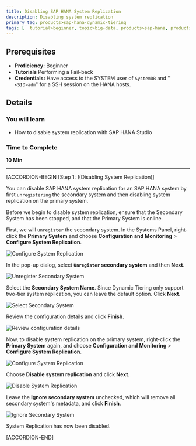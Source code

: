 ```yaml
---
title: Disabling SAP HANA System Replication
description: Disabling system replication
primary_tag: products>sap-hana-dynamic-tiering
tags: [  tutorial>beginner, topic>big-data, products>sap-hana, products>sap-hana-dynamic-tiering, products>sap-hana-studio ]
---
```


## Prerequisites
 - **Proficiency:** Beginner
 - **Tutorials** Performing a Fail-back
 - **Credentials:** Have access to the SYSTEM user of  `SystemDB` and "`<SID>adm`" for a SSH session on the HANA hosts.

## Details
### You will learn
- How to disable system replication with SAP HANA Studio

### Time to Complete
**10 Min**

---

[ACCORDION-BEGIN [Step 1: ](Disabling System Replication)]

You can disable SAP HANA system replication for an SAP HANA system by first `unregistering` the secondary system and then disabling system replication on the primary system.

Before we begin to disable system replication, ensure that the Secondary System has been stopped, and that the Primary System is online.

First, we will `unregister` the secondary system.
In the Systems Panel, right-click the **Primary System** and choose **Configuration and Monitoring** > **Configure System Replication**.

![Configure System Replication](configure-system-replication.png)

In the pop-up dialog, select **`Unregister` secondary system** and then **Next**.

![Unregister Secondary System](unregister-secondary-system.png)

Select the **Secondary System Name**. Since Dynamic Tiering only support two-tier system replication, you can leave the default option. Click **Next**.

![Select Secondary System](select-secondary-system.png)

Review the configuration details and click **Finish**.

![Review configuration details](review-configuration-details.png)


Now, to disable system replication on the primary system, right-click the **Primary System** again, and choose **Configuration and Monitoring** > **Configure System Replication**.

![Configure System Replication](configure-system-replication.png)

Choose **Disable system replication** and click **Next**.

![Disable System Replication](disable-sys-repl.png)

Leave the **Ignore secondary system** unchecked, which will remove all secondary system's metadata, and click **Finish**.

![Ignore Secondary System](ignore-secondary-system.png)

System Replication has now been disabled.


[ACCORDION-END]
